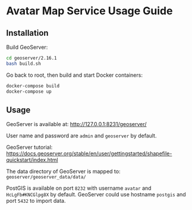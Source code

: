 # Avatar Map Service Usage Guide

## Installation

Build GeoServer:

```bash
cd geoserver/2.16.1
bash build.sh
```

Go back to root, then build and start Docker containers:

```bash
docker-compose build
docker-compose up
```

## Usage

GeoServer is available at: http://127.0.0.1:8231/geoserver/

User name and password are `admin` and `geoserver` by default.

GeoServer tutorial: https://docs.geoserver.org/stable/en/user/gettingstarted/shapefile-quickstart/index.html

The data directory of GeoServer is mapped to: `geoserver/geoserver_data/data/`

PostGIS is available on port `8232` with username `avatar` and `HcLgFb#KNCGlpg8X` by default. GeoServer could use hostname `postgis` and port `5432` to import data.

